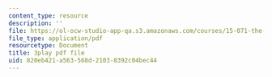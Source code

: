 ```yaml
---
content_type: resource
description: ''
file: https://ol-ocw-studio-app-qa.s3.amazonaws.com/courses/15-071-the-analytics-edge-spring-2017/820eb421a563568d21038392c04bec44_xglWbWk_swE.pdf
file_type: application/pdf
resourcetype: Document
title: 3play pdf file
uid: 820eb421-a563-568d-2103-8392c04bec44
---
```

